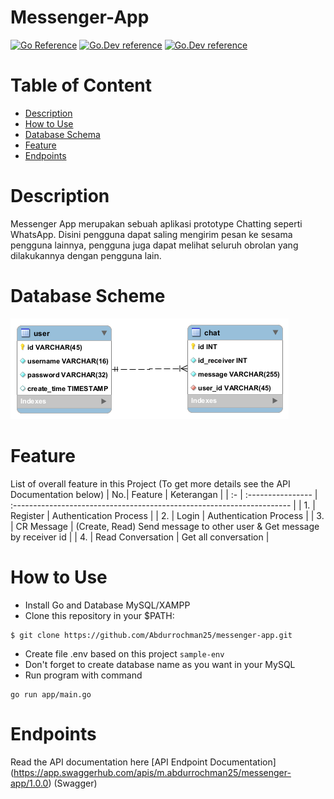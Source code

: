 # Messenger-App
[![Go Reference](https://pkg.go.dev/badge/golang.org/x/example.svg)](https://pkg.go.dev/golang.org/x/example)
[![Go.Dev reference](https://img.shields.io/badge/gorm-reference-blue?logo=go&logoColor=white)](https://pkg.go.dev/gorm.io/gorm?tab=doc)
[![Go.Dev reference](https://img.shields.io/badge/echo-reference-blue?logo=go&logoColor=white)](https://github.com/labstack/echo)

# Table of Content
- [Description](#description)
- [How to Use](#how-to-use)
- [Database Schema](#database-schema)
- [Feature](#feature)
- [Endpoints](#endpoints)

# Description
Messenger App merupakan sebuah aplikasi prototype Chatting seperti WhatsApp. Disini pengguna dapat saling mengirim pesan ke sesama pengguna lainnya, pengguna juga dapat melihat seluruh obrolan yang dilakukannya dengan pengguna lain.

# Database Scheme
![ERD](https://github.com/Abdurrochman25/messenger-app/blob/main/screenshoot/messeger-ERD.png)

# Feature 
List of overall feature in this Project (To get more details see the API Documentation below)
| No.| Feature           | Keterangan                                                             |
| :- | :---------------- | :--------------------------------------------------------------------- |
| 1. | Register          | Authentication Process                                                 |
| 2. | Login             | Authentication Process                                                 |
| 3. | CR Message        | (Create, Read) Send message to other user & Get message by receiver id |
| 4. | Read Conversation | Get all conversation                                                   |

# How to Use
- Install Go and Database MySQL/XAMPP
- Clone this repository in your $PATH:
```
$ git clone https://github.com/Abdurrochman25/messenger-app.git
```
- Create file .env based on this project 
``
sample-env
``
- Don't forget to create database name as you want in your MySQL
- Run program with command
```
go run app/main.go
```

# Endpoints
Read the API documentation here [API Endpoint Documentation] (https://app.swaggerhub.com/apis/m.abdurrochman25/messenger-app/1.0.0) (Swagger)
